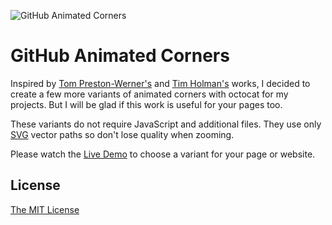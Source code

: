 ![GitHub Animated Corners](https://eugena.github.io/github-animated-corners/img/github-animated-corners-og.png)

GitHub Animated Corners
=======================

Inspired by [Tom Preston-Werner's](https://github.com/blog/273-github-ribbons) and [Tim Holman's](https://tholman.com/github-corners/) works, I decided to create a few more variants of animated corners with octocat for my projects. But I will be glad if this work is useful for your pages too.

These variants do not require JavaScript and additional files. They use only [SVG](https://github.com/eugena/github-animated-corners/tree/main/svg) vector paths so don't lose quality when zooming.

Please watch the [Live Demo](https://eugena.github.io/github-animated-corners) to choose a variant for your page or website.

License
--------
[The MIT License](LICENSE)

